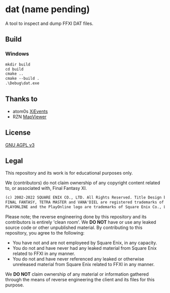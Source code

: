 # dat (name pending)

A tool to inspect and dump FFXI DAT files.

## Build

### Windows

```ps
mkdir build
cd build
cmake ..
cmake --build .
.\Debug\dat.exe
```

## Thanks to

- atom0s [XiEvents](https://github.com/atom0s/XiEvents)
- RZN [MapViewer](https://git.ashitaxi.com/PrivateServerTools/MapViewer)

## License

[GNU AGPL v3](LICENSE.md)

## Legal

This repository and its work is for educational purposes only.

We (contributors) do not claim ownership of any copyright content related to, or associated with, Final Fantasy XI.

```txt
(c) 2002-2022 SQUARE ENIX CO., LTD. All Rights Reserved. Title Design by Yoshitaka Amano.
FINAL FANTASY, TETRA MASTER and VANA'DIEL are registered trademarks of Square Enix Co., Ltd. SQUARE ENIX,
PLAYONLINE and the PlayOnline logo are trademarks of Square Enix Co., Ltd.
```

Please note; the reverse engineering done by this repository and its contributors is entirely 'clean room'. We **DO NOT** have or use any leaked source code or other unpublished material. By contributing to this repository, you agree to the following:

- You have not and are not employeed by Square Enix, in any capacity.
- You do not and have never had any leaked material from Square Enix related to FFXI in any manner.
- You do not and have never referenced any leaked or otherwise unreleased material from Square Enix related to FFXI in any manner.

We **DO NOT** claim ownership of any material or information gathered through the means of reverse engineering the client and its files for this purpose.
